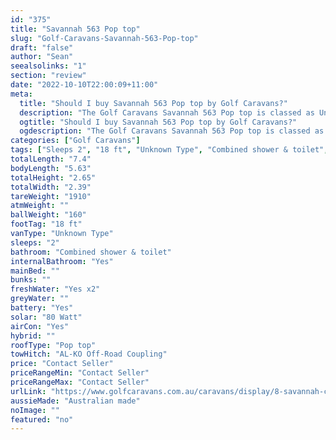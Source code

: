 ```yaml
---
id: "375"
title: "Savannah 563 Pop top"
slug: "Golf-Caravans-Savannah-563-Pop-top"
draft: "false"
author: "Sean"
seealsolinks: "1"
section: "review"
date: "2022-10-10T22:00:09+11:00"
meta:
  title: "Should I buy Savannah 563 Pop top by Golf Caravans?"
  description: "The Golf Caravans Savannah 563 Pop top is classed as Unknown Type, and sleeps 2 people. It is Australian made and comes in at 18 ft. It generally has Combined shower & toilet."
  ogtitle: "Should I buy Savannah 563 Pop top by Golf Caravans?"
  ogdescription: "The Golf Caravans Savannah 563 Pop top is classed as Unknown Type, and sleeps 2 people. It is Australian made and comes in at 18 ft. It generally has Combined shower & toilet."
categories: ["Golf Caravans"]
tags: ["Sleeps 2", "18 ft", "Unknown Type", "Combined shower & toilet", "Pop top", "Price Unknown"]
totalLength: "7.4"
bodyLength: "5.63"
totalHeight: "2.65"
totalWidth: "2.39"
tareWeight: "1910"
atmWeight: ""
ballWeight: "160"
footTag: "18 ft"
vanType: "Unknown Type"
sleeps: "2"
bathroom: "Combined shower & toilet"
internalBathroom: "Yes"
mainBed: ""
bunks: ""
freshWater: "Yes x2"
greyWater: ""
battery: "Yes"
solar: "80 Watt"
airCon: "Yes"
hybrid: ""
roofType: "Pop top"
towHitch: "AL-KO Off-Road Coupling"
price: "Contact Seller"
priceRangeMin: "Contact Seller"
priceRangeMax: "Contact Seller"
urlLink: "https://www.golfcaravans.com.au/caravans/display/8-savannah-caravan-range-/"
aussieMade: "Australian made"
noImage: ""
featured: "no"
---
```

